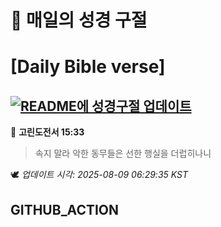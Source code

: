 # 🙏 매일의 성경 구절
# [Daily Bible verse]
## [![README에 성경구절 업데이트](https://github.com/DONGSUKA/first_test/actions/workflows/update-readme-bible.yml/badge.svg)](https://github.com/DONGSUKA/first_test/actions/workflows/update-readme-bible.yml)
<!-- START_BIBLE_VERSE -->
📖 **고린도전서 15:33**
> 속지 말라 악한 동무들은 선한 행실을 더럽히나니

🕊️ _업데이트 시각: 2025-08-09 06:29:35 KST_
  <!-- END_BIBLE_VERSE -->
## GITHUB_ACTION
